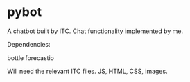 # pybot
A chatbot built by ITC. Chat functionality implemented by me. 

Dependencies: 

bottle
forecastio 

Will need the relevant ITC files. JS, HTML, CSS, images.
